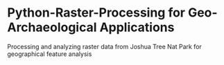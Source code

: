 # Python-Raster-Processing for Geo-Archaeological Applications
Processing and analyzing raster data from Joshua Tree Nat Park for geographical feature analysis 
